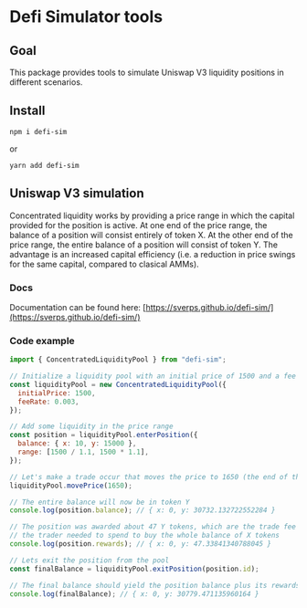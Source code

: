 # Defi Simulator tools

## Goal

This package provides tools to simulate Uniswap V3 liquidity positions in different scenarios.

## Install

`npm i defi-sim`

or

`yarn add defi-sim`

## Uniswap V3 simulation

Concentrated liquidity works by providing a price range in which the capital provided for the position is active. At one end of the price range, the balance of a position will consist entirely of token X. At the other end of the price range, the entire balance of a position will consist of token Y. The advantage is an increased capital efficiency (i.e. a reduction in price swings for the same capital, compared to clasical AMMs).

### Docs

Documentation can be found here: [https://sverps.github.io/defi-sim/](https://sverps.github.io/defi-sim/)

### Code example

```js
import { ConcentratedLiquidityPool } from "defi-sim";

// Initialize a liquidity pool with an initial price of 1500 and a fee rate of 0.3%
const liquidityPool = new ConcentratedLiquidityPool({
  initialPrice: 1500,
  feeRate: 0.003,
});

// Add some liquidity in the price range
const position = liquidityPool.enterPosition({
  balance: { x: 10, y: 15000 },
  range: [1500 / 1.1, 1500 * 1.1],
});

// Let's make a trade occur that moves the price to 1650 (the end of the range)
liquidityPool.movePrice(1650);

// The entire balance will now be in token Y
console.log(position.balance); // { x: 0, y: 30732.132722552284 }

// The position was awarded about 47 Y tokens, which are the trade fee of 0.3% of the 15779 Y tokens that
// the trader needed to spend to buy the whole balance of X tokens
console.log(position.rewards); // { x: 0, y: 47.33841340788045 }

// Lets exit the position from the pool
const finalBalance = liquidityPool.exitPosition(position.id);

// The final balance should yield the position balance plus its rewards
console.log(finalBalance); // { x: 0, y: 30779.471135960164 }
```
